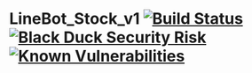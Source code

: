 # LineBot_Stock_v1 [![Build Status](https://travis-ci.com/ericyame/LineBot_Stock_v1.svg?branch=master)](https://travis-ci.com/ericyame/LineBot_Stock_v1) [![Black Duck Security Risk](https://copilot.blackducksoftware.com/github/repos/ericyame/LineBot_Stock_v1/branches/Black-Duck-CoPilot/badge-risk.svg)](https://copilot.blackducksoftware.com/github/repos/ericyame/LineBot_Stock_v1/branches/Black-Duck-CoPilot) [![Known Vulnerabilities](https://snyk.io/test/github/ericyame/LineBot_Stock_v1/snyk-badge/badge.svg)](https://snyk.io/test/github/ericyame/LineBot_Stock_v1/snyk-badge)
